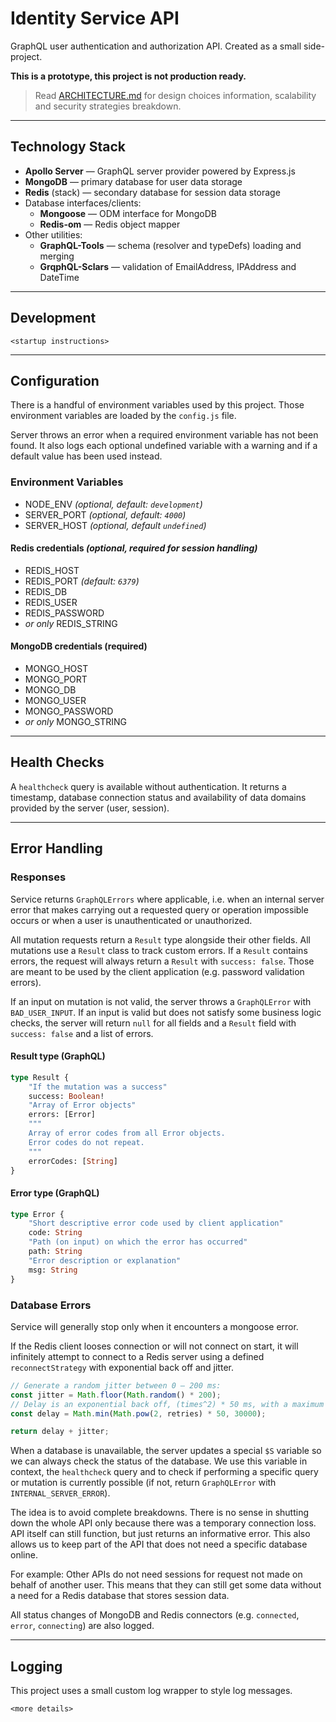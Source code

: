# Identity Service API

GraphQL user authentication and authorization API. Created as a small side-project. 

**This is a prototype, this project is not production ready.**

> Read [ARCHITECTURE.md](ARCHITECTURE.md) for design choices information, scalability and security strategies breakdown.

---
## Technology Stack

- **Apollo Server** — GraphQL server provider powered by Express.js
- **MongoDB** — primary database for user data storage
- **Redis** (stack) — secondary database for session data storage
- Database interfaces/clients:
  - **Mongoose** — ODM interface for MongoDB
  - **Redis-om** — Redis object mapper
- Other utilities:
  - **GraphQL-Tools** — schema (resolver and typeDefs) loading and merging
  - **GrqphQL-Sclars** — validation of EmailAddress, IPAddress and DateTime

---

## Development

`<startup instructions>`

---

## Configuration

There is a handful of environment variables used by this project. Those environment variables are loaded by the `config.js` file.

Server throws an error when a required environment variable has not been found. It also logs each optional undefined variable with a warning and if a default value has been used instead.

### Environment Variables
- NODE_ENV _(optional, default: `development`)_
- SERVER_PORT _(optional, default: `4000`)_
- SERVER_HOST _(optional, default `undefined`)_

#### Redis credentials _(optional, required for session handling)_
- REDIS_HOST
- REDIS_PORT _(default: `6379`)_
- REDIS_DB
- REDIS_USER
- REDIS_PASSWORD
- _or only_ REDIS_STRING


 #### MongoDB credentials (required)
- MONGO_HOST
- MONGO_PORT
- MONGO_DB
- MONGO_USER
- MONGO_PASSWORD
- _or only_ MONGO_STRING

---

## Health Checks

A `healthcheck` query is available without authentication. It returns a timestamp, database connection status and availability of data domains provided by the server (user, session).

---

## Error Handling

### Responses

Service returns `GraphQLErrors` where applicable, i.e. when an internal server error that makes carrying out a requested query or operation impossible occurs or when a user is unauthenticated or unauthorized.

All mutation requests return a `Result` type alongside their other fields. All mutations use a `Result` class to track custom errors. If a `Result` contains errors, the request will always return a `Result` with `success: false`. Those are meant to be used by the client application (e.g. password validation errors).

If an input on mutation is not valid, the server throws a `GraphQLError` with `BAD_USER_INPUT`. If an input is valid but does not satisfy some business logic checks, the server will return `null` for all fields and a `Result` field with `success: false` and a list of errors.

#### Result type (GraphQL)
```graphql
type Result {
    "If the mutation was a success"
    success: Boolean!
    "Array of Error objects"
    errors: [Error]
    """
    Array of error codes from all Error objects.
    Error codes do not repeat.    
    """
    errorCodes: [String]
}
```
#### Error type (GraphQL)
```graphql
type Error {
    "Short descriptive error code used by client application"
    code: String
    "Path (on input) on which the error has occurred"
    path: String
    "Error description or explanation"
    msg: String
}
```

### Database Errors

Service will generally stop only when it encounters a mongoose error.

If the Redis client looses connection or will not connect on start, it will infinitely attempt to connect to a Redis server using a defined `reconnectStrategy` with exponential back off and jitter.

```js
// Generate a random jitter between 0 – 200 ms:
const jitter = Math.floor(Math.random() * 200);
// Delay is an exponential back off, (times^2) * 50 ms, with a maximum value of 30 s:
const delay = Math.min(Math.pow(2, retries) * 50, 30000);

return delay + jitter;
```

When a database is unavailable, the server updates a special `$S` variable so we can always check the status of the database. We use this variable in context, the `healthcheck` query and to check if performing a specific query or mutation is currently possible (if not, return `GraphQLError` with `INTERNAL_SERVER_ERROR`). 

The idea is to avoid complete breakdowns. There is no sense in shutting down the whole API only because there was a temporary connection loss. API itself can still function, but just returns an informative error. This also allows us to keep part of the API that does not need a specific database online.

For example: Other APIs do not need sessions for request not made on behalf of another user. This means that they can still get some data without a need for a Redis  database that stores session data.

All status changes of MongoDB and Redis connectors (e.g. `connected`, `error`, `connecting`) are also logged.

---

## Logging

This project uses a small custom log wrapper to style log messages.

`<more details>`